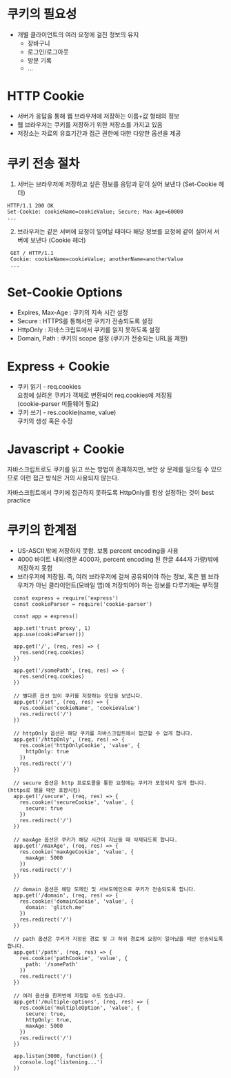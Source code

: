 # 쿠키의 필요성
* 개별 클라이언트의 여러 요청에 걸친 정보의 유지  
  * 장바구니  
  * 로그인/로그아웃  
  * 방문 기록  
  * ...  

 # HTTP Cookie  
 * 서버가 응답을 통해 웹 브라우저에 저장하는 이름+값 형태의 정보 
 * 웹 브라우저는 쿠키를 저장하기 위한 저장소를 가지고 있음 
 * 저장소는 자료의 유효기간과 접근 권한에 대한 다양한 옵션을 제공 

 # 쿠키 전송 절차  
 1. 서버는 브라우저에 저장하고 싶은 정보를 응답과 같이 실어 보낸다 (Set-Cookie 헤더) 
   ```
   HTTP/1.1 200 OK
   Set-Cookie: cookieName=cookieValue; Secure; Max-Age=60000
   ...
   ```

   2. 브라우저는 같은 서버에 요청이 일어날 때마다 해당 정보를 요청에 같이 실어서 서버에 보낸다 (Cookie 헤더) 
   ```
    GET / HTTP/1.1
    Cookie: cookieName=cookieValue; anotherName=anotherValue
    ...
  ```
# Set-Cookie Options  

  * Expires, Max-Age : 쿠키의 지속 시간 설정  
  * Secure : HTTPS를 통해서만 쿠키가 전송되도록 설정  
  * HttpOnly : 자바스크립트에서 쿠키를 읽지 못하도록 설정 
  * Domain, Path : 쿠키의 scope 설정 (쿠키가 전송되는 URL을 제한) 
# Express + Cookie  
* 쿠키 읽기 - req.cookies  
  요청에 실려온 쿠키가 객체로 변환되어 req.cookies에 저장됨  
  (cookie-parser 미들웨어 필요)  
* 쿠키 쓰기 - res.cookie(name, value)  
  쿠키의 생성 혹은 수정  

# Javascript + Cookie  
자바스크립트로도 쿠키를 읽고 쓰는 방법이 존재하지만, 보안 상 문제를 일으킬 수 있으므로 이런 접근 방식은 거의 사용되지 않는다.  

자바스크립트에서 쿠키에 접근하지 못하도록 HttpOnly를 항상 설정하는 것이 best practice  

# 쿠키의 한계점  
* US-ASCII 밖에 저장하지 못함. 보통 percent encoding을 사용 
* 4000 바이트 내외(영문 4000자, percent encoding 된 한글 444자 가량)밖에 저장하지 못함 
* 브라우저에 저장됨. 즉, 여러 브라우저에 걸쳐 공유되어야 하는 정보, 혹은 웹 브라우저가 아닌 클라이언트(모바일 앱)에 저장되어야 하는 정보를 다루기에는 부적절 

```
  const express = require('express')
  const cookieParser = require('cookie-parser')

  const app = express()

  app.set('trust proxy', 1)
  app.use(cookieParser())

  app.get('/', (req, res) => {
    res.send(req.cookies)
  })

  app.get('/somePath', (req, res) => {
    res.send(req.cookies)
  })

  // 별다른 옵션 없이 쿠키를 저장하는 응답을 보냅니다.
  app.get('/set', (req, res) => {
    res.cookie('cookieName', 'cookieValue')
    res.redirect('/')
  })

  // httpOnly 옵션은 해당 쿠키를 자바스크립트에서 접근할 수 없게 합니다.
  app.get('/httpOnly', (req, res) => {
    res.cookie('httpOnlyCookie', 'value', {
      httpOnly: true
    })
    res.redirect('/')
  })

  // secure 옵션은 http 프로토콜을 통한 요청에는 쿠키가 포함되지 않게 합니다. (https로 했을 때만 포함시킴)
  app.get('/secure', (req, res) => {
    res.cookie('secureCookie', 'value', {
      secure: true
    })
    res.redirect('/')
  })

  // maxAge 옵션은 쿠키가 해당 시간이 지났을 때 삭제되도록 합니다.
  app.get('/maxAge', (req, res) => {
    res.cookie('maxAgeCookie', 'value', {
      maxAge: 5000
    })
    res.redirect('/')
  })

  // domain 옵션은 해당 도메인 및 서브도메인으로 쿠키가 전송되도록 합니다.
  app.get('/domain', (req, res) => {
    res.cookie('domainCookie', 'value', {
      domain: 'glitch.me'
    })
    res.redirect('/')
  })

  // path 옵션은 쿠키가 지정된 경로 및 그 하위 경로에 요청이 일어났을 때만 전송되도록 합니다.
  app.get('/path', (req, res) => {
    res.cookie('pathCookie', 'value', {
      path: '/somePath'
    })
    res.redirect('/')
  })

  // 여러 옵션을 한꺼번에 지정할 수도 있습니다.
  app.get('/multiple-options', (req, res) => {
    res.cookie('multipleOption', 'value', {
      secure: true,
      httpOnly: true,
      maxAge: 5000
    })
    res.redirect('/')
  })

  app.listen(3000, function() {
    console.log('listening...')
  })
```



